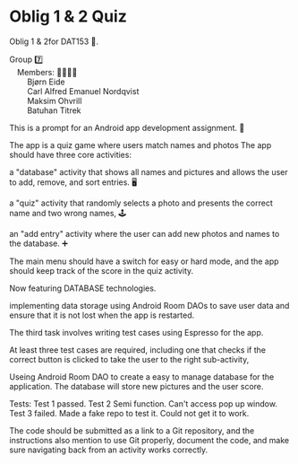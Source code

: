# Oblig 1 & 2 Quiz

Oblig 1 & 2for DAT153 📱. 

Group 7️⃣
<br />&emsp;Members: 👨‍👨‍👧‍👧
<br />&emsp;&emsp;        Bjørn Eide
<br />&emsp;&emsp;        Carl Alfred Emanuel Nordqvist
<br />&emsp;&emsp;        Maksim Ohvrill
<br />&emsp;&emsp;        Batuhan Titrek

This is a prompt for an Android app development assignment. 📳  

The app is a quiz game where users match names and photos
 The app should have three core activities:
 
 a "database" activity that shows all names and pictures and allows the user to add, remove, and sort entries. 🖥
 
 a "quiz" activity that randomly selects a photo and presents the correct name and two wrong names, 🕹
 
 an "add entry" activity where the user can add new photos and names to the database. ➕
 
 The main menu should have a switch for easy or hard mode, and the app should keep track of the score in the quiz activity.
 
 Now featuring DATABASE technologies.
 
 implementing data storage using Android Room DAOs to save user data and ensure that it is not lost when the app is restarted.
 
 The third task involves writing test cases using Espresso for the app. 
 
 At least three test cases are required, including one that checks if the correct button is clicked to take the user to the right sub-activity,
 
 Useing Android Room DAO to create a easy to manage database for the application.
 The database will store new pictures and the user score.
 
 Tests: 
 Test 1 passed.
 Test 2 Semi function. Can't access pop up window.
 Test 3 failed. Made a fake repo to test it. Could not get it to work.

 The code should be submitted as a link to a Git repository, and the instructions also mention to use Git properly, document the code, and make sure 
 navigating back from an activity works correctly.


